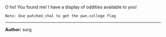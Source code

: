 O ho! You found me! I have a display of oddities available to you!

`Note: Use patched_chal to get the pwn.college flag`

---

**Author:** surg